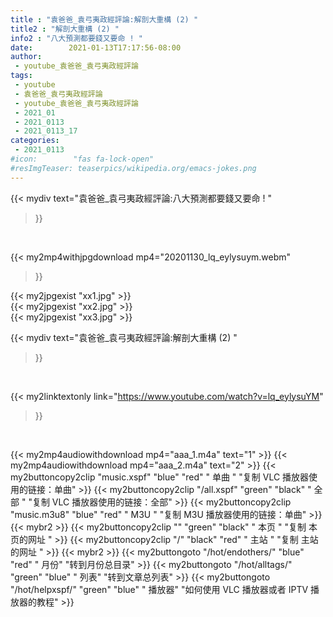 ```yaml
---
title : "袁爸爸_袁弓夷政經評論:解剖大重構 (2) "
title2 : "解剖大重構 (2) "
info2 : "八大預測都要錢又要命 ! "
date:        2021-01-13T17:17:56-08:00
author:
 - youtube_袁爸爸_袁弓夷政經評論
tags:
 - youtube
 - 袁爸爸_袁弓夷政經評論
 - youtube_袁爸爸_袁弓夷政經評論
 - 2021_01
 - 2021_0113
 - 2021_0113_17
categories:
 - 2021_0113
#icon:        "fas fa-lock-open"
#resImgTeaser: teaserpics/wikipedia.org/emacs-jokes.png
---
```


{{< mydiv text="袁爸爸_袁弓夷政經評論:八大預測都要錢又要命 ! "
>}}
<br>


{{< my2mp4withjpgdownload mp4="20201130_lq_eylysuym.webm"
>}}

{{< my2jpgexist "xx1.jpg" >}}<br>
{{< my2jpgexist "xx2.jpg" >}}<br>
{{< my2jpgexist "xx3.jpg" >}}<br>



{{< mydiv text="袁爸爸_袁弓夷政經評論:解剖大重構 (2) "
>}}
<br>

{{< my2linktextonly link="https://www.youtube.com/watch?v=lq_eylysuYM"
>}}


<br>

{{< my2mp4audiowithdownload mp4="aaa_1.m4a"    text="1" >}}
{{< my2mp4audiowithdownload mp4="aaa_2.m4a"    text="2" >}}
{{< my2buttoncopy2clip "music.xspf"        "blue"   "red"    " 单曲 "  "复制 VLC 播放器使用的链接：单曲" >}} {{< my2buttoncopy2clip "/all.xspf"         "green"  "black"  " 全部 "  "复制 VLC 播放器使用的链接：全部" >}} {{< my2buttoncopy2clip "music.m3u8"        "blue"   "red"    " M3U  "    "复制 M3U 播放器使用的链接：单曲" >}} {{< mybr2 >}} {{< my2buttoncopy2clip ""                  "green"  "black"  " 本页 "    "复制 本页的网址 " >}} {{< my2buttoncopy2clip "/"                 "black"  "red"    " 主站 "    "复制 主站的网址 " >}} {{< mybr2 >}} {{< my2buttongoto      "/hot/endothers/"   "blue"   "red"    " 月份"   "转到月份总目录" >}} {{< my2buttongoto      "/hot/alltags/"     "green"  "blue"   " 列表"   "转到文章总列表" >}} {{< my2buttongoto      "/hot/helpxspf/"    "green"  "blue"   " 播放器" "如何使用 VLC 播放器或者 IPTV 播放器的教程" >}} 
